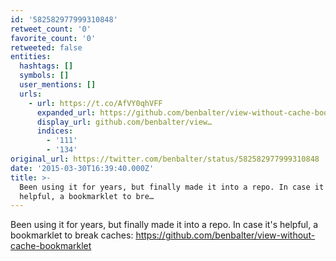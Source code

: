 ```yaml
---
id: '582582977999310848'
retweet_count: '0'
favorite_count: '0'
retweeted: false
entities:
  hashtags: []
  symbols: []
  user_mentions: []
  urls:
    - url: https://t.co/AfVY0qhVFF
      expanded_url: https://github.com/benbalter/view-without-cache-bookmarklet
      display_url: github.com/benbalter/view…
      indices:
        - '111'
        - '134'
original_url: https://twitter.com/benbalter/status/582582977999310848
date: '2015-03-30T16:39:40.000Z'
title: >-
  Been using it for years, but finally made it into a repo. In case it's
  helpful, a bookmarklet to bre…
---
```


Been using it for years, but finally made it into a repo. In case it's helpful, a bookmarklet to break caches: https://github.com/benbalter/view-without-cache-bookmarklet